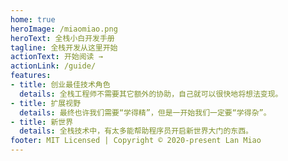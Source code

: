 ```yaml
---
home: true
heroImage: /miaomiao.png
heroText: 全栈小白开发手册
tagline: 全栈开发从这里开始
actionText: 开始阅读 →
actionLink: /guide/
features:
- title: 创业最佳技术角色
  details: 全栈工程师不需要其它额外的协助，自己就可以很快地将想法变现。
- title: 扩展视野
  details: 最终也许我们需要“学得精”，但是一开始我们一定要“学得杂”。
- title: 新世界
  details: 全栈技术中，有太多能帮助程序员开启新世界大门的东西。
footer: MIT Licensed | Copyright © 2020-present Lan Miao
---
```

